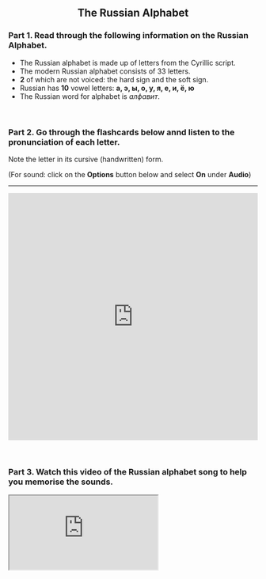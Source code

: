 <h2 style="text-align:center;"> The Russian Alphabet </h2> 

<h3>Part 1. Read through the following information on the Russian Alphabet.</h3>
<ul>
  <li>The Russian alphabet is made up of letters from the Cyrillic script.</li>
  <li>The modern Russian alphabet consists of 33 letters.</li>
  <li><b>2</b> of which are not voiced: the hard sign and the soft sign.</li>
  <li>Russian has <b>10</b> vowel letters: <b>а, э, ы, о, у, я, е, и, ё, ю</b></li>
  <li>The Russian word for alphabet is <i>алфавит</i>.</li>
</ul>  
 
<p>&nbsp;</p>
<h3>Part 2. Go through the flashcards below annd listen to the pronunciation of each letter.</h3>
<p>Note the letter in its cursive (handwritten) form.</p>
<p>(For sound: click on the <b>Options</b> button below and select <b>On</b> under <b>Audio</b>)</p>
<hr>

<iframe src="https://quizlet.com/202516179/flashcards/embed?i=ejr67&x=1jj1" height="500" width="100%" style="border:0"></iframe>

<p>&nbsp;</p>
<h3>Part 3. Watch this video of the Russian alphabet song to help you memorise the sounds.</h3> 
<div class="container"> 
<iframe class="responsive-iframe" src="https://www.youtube.com/watch?v=GIKX9RYOX5w"> 
</iframe> 
</div> 
